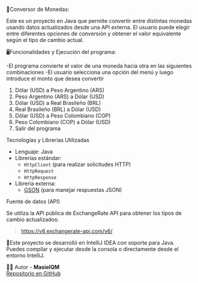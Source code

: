 💱Conversor de Monedas:

Este es un proyecto en Java que permite convertir entre distintas monedas usando datos actualizados desde una API externa. 
El usuario puede elegir entre diferentes opciones de conversión y obtener el valor equivalente según el tipo de cambio actual.

🖥️Funcionalidades y Ejecución del programa:

-El programa convierte el valor de una moneda hacia otra en las siguientes combinaciones
-El usuario selecciona una opción del menú y luego introduce el monto que desea convertir

1. Dólar (USD) a Peso Argentino (ARS)  
2. Peso Argentino (ARS) a Dólar (USD)  
3. Dólar (USD) a Real Brasileño (BRL)  
4. Real Brasileño (BRL) a Dólar (USD)  
5. Dólar (USD) a Peso Colombiano (COP)  
6. Peso Colombiano (COP) a Dólar (USD)  
7. Salir del programa

Tecnologías y Librerías Utilizadas

- Lenguaje: Java
- Librerías estándar:
  - `HttpClient` (para realizar solicitudes HTTP)
  - `HttpRequest`
  - `HttpResponse`
- Librería externa:
  - [GSON](https://github.com/google/gson) (para manejar respuestas JSON)

Fuente de datos (API)

Se utiliza la API pública de ExchangeRate API para obtener los tipos de cambio actualizados:

> https://v6.exchangerate-api.com/v6/

📌Este proyecto se desarrolló en IntelliJ IDEA con soporte para Java.  
Puedes compilar y ejecutar desde la consola o directamente desde el entorno IntelliJ.


🙋‍♀️ Autor   - **MasielQM**  
[Repositorio en GitHub](https://github.com/MasielQM/ConversorDeMonedas)
